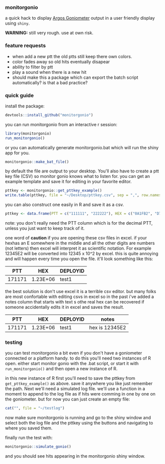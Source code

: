 ### monitorgonio
a quick hack to display [Argos Goniometer](https://www.clsamerica.com/argos-goniometer) output in a user friendly display using `shiny`. 

**WARNING:** still very rough. use at own risk.

### feature requests
- when add a new ptt the old ptts still keep there own colors.
- color fades away so old hits eventually disapear
- ability to filter by ptt
- play a sound when there is a new hit
- should make this a package which can export the batch script automatically? is that a bad practice?

### quick guide
install the package:

```r
devtools::install_github("monitorgonio")
```

you can run monitorgonio from an interactive r session:

```r
library(monitorgonio)
run_monitorgonio()
```

or you can automatically generate monitorgonio.bat which will run the shiny app for you.

```r
monitorgonio::make_bat_file()
```

by default the file are output to your desktop. You'll also have to create a ptt key file (CSV) so monitor gonio knows what to listen for. you can get an example template and save it for editing in your favorite editor.

```r
pttkey <- monitorgonio::get_pttkey_example()
write.table(pttkey, file = "~/Desktop/pttkey.csv", sep = ",", row.names = FALSE)
```

you can also construct one easily in R and save it as a csv.
```r
pttkey <- data.frame(PTT = c("111111", "222222"), HEX = c("0A1FB2", "D7914E1"), DEPLOYID = c("test1", "test2")
```

note: you don't really need the PTT column which is for the decimal PTT, unless you just want to keep track of it.

one word of **caution** if you are opening these csv files in excel. if your hexhas an E somewhere in the middle and all the other digits are numbers (not letters) then excel will interpret it as scientific notation. For example 12345E2 will be converted into 12345  x 10^2 by excel. this is quite annoying and will happen every time you open the file. it'll look something like this:

|PTT|HEX|DEPLOYID|
|----|----|----|
|171171|1.23E+06|test1|

the best solution is don't use excel it is a terrible csv editor. but many folks are most confortable with editing csvs in excel so in the past i've added a notes column that starts with text s othe real hex can be recovered if someone accidentally edits it in excel and saves the result.

|PTT|HEX|DEPLOYID|notes|
|----|----|----|----|
171171|1.23E+06|test1|hex is 12345E2|

### testing 
you can test monitorgonio a bit even if you don't have a goniometer connected or a platform handy. to do this you'll need two instances of R open. either start monitor gonio with the .bat script, or start it with ```run_monitorgonio()``` and then open a new instance of R.

in this new instance of R first you'll need to save the pttkey from ```get_pttkey_example()``` as above. save it anywhere you like just remember the path. Next we'll need a simulated log file. we'll use a function in a moment to append to the log file as if hits were comming in one by one on the goniometer. but for now you can just create an empty file:

```r
cat("", file = "~/testlog")
```

now make sure monitorgonio is running and go to the shiny window and select both the log file and the pttkey using the buttons and navigating to where you saved them.

finally run the test with: 

```r 
monitorgonio::simulate_gonio()
```

and you should see hits appearing in the monitorgonio shiny window.

